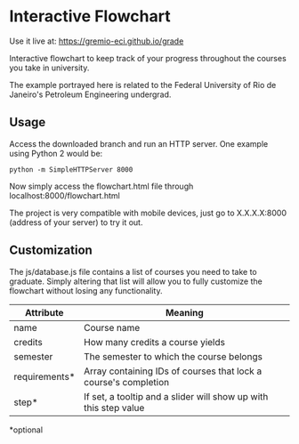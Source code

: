 # Interactive Flowchart

Use it live at: https://gremio-eci.github.io/grade

Interactive flowchart to keep track of your progress throughout the courses you take in university.

The example portrayed here is related to the Federal University of Rio de Janeiro's Petroleum Engineering undergrad.

## Usage

Access the downloaded branch and run an HTTP server. One example using Python 2 would be:

```python -m SimpleHTTPServer 8000```

Now simply access the flowchart.html file through localhost:8000/flowchart.html

The project is very compatible with mobile devices, just go to X.X.X.X:8000 (address of your server) to try it out.

## Customization

The js/database.js file contains a list of courses you need to take to graduate. Simply altering that list will allow you to fully customize the flowchart without losing any functionality.

| Attribute | Meaning |
| --- | --- |
| name | Course name |
| credits | How many credits a course yields |
| semester | The semester to which the course belongs |
| requirements* | Array containing IDs of courses that lock a course's completion |
| step* | If set, a tooltip and a slider will show up with this step value |

*optional
